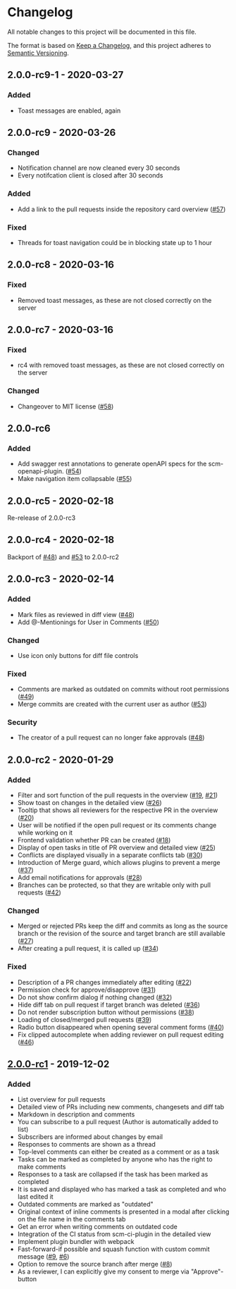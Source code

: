 # Changelog
All notable changes to this project will be documented in this file.

The format is based on [Keep a Changelog](https://keepachangelog.com/en/1.0.0/),
and this project adheres to [Semantic Versioning](https://semver.org/spec/v2.0.0.html).

## 2.0.0-rc9-1 - 2020-03-27
### Added
- Toast messages are enabled, again

## 2.0.0-rc9 - 2020-03-26
### Changed
- Notification channel are now cleaned every 30 seconds
- Every notifcation client is closed after 30 seconds
### Added
- Add a link to the pull requests inside the repository card overview ([#57](https://github.com/scm-manager/scm-review-plugin/pull/57))
### Fixed
- Threads for toast navigation could be in blocking state up to 1 hour

## 2.0.0-rc8 - 2020-03-16
### Fixed
- Removed toast messages, as these are not closed correctly on the server

## 2.0.0-rc7 - 2020-03-16
### Fixed
- rc4 with removed toast messages, as these are not closed correctly on the server

### Changed
- Changeover to MIT license ([#58](https://github.com/scm-manager/scm-review-plugin/pull/58))

## 2.0.0-rc6
### Added
- Add swagger rest annotations to generate openAPI specs for the scm-openapi-plugin. ([#54](https://github.com/scm-manager/scm-review-plugin/pull/54))
- Make navigation item collapsable ([#55](https://github.com/scm-manager/scm-review-plugin/pull/55))

## 2.0.0-rc5 - 2020-02-18
Re-release of 2.0.0-rc3

## 2.0.0-rc4 - 2020-02-18
Backport of [#48](https://github.com/scm-manager/scm-review-plugin/pull/48)) and [#53](https://github.com/scm-manager/scm-review-plugin/pull/53) to 2.0.0-rc2

## 2.0.0-rc3 - 2020-02-14
### Added
- Mark files as reviewed in diff view ([#48](https://github.com/scm-manager/scm-review-plugin/pull/48))
- Add @-Mentionings for User in Comments ([#50](https://github.com/scm-manager/scm-review-plugin/pull/50))

### Changed
- Use icon only buttons for diff file controls

### Fixed
- Comments are marked as outdated on commits without root permissions ([#49](https://github.com/scm-manager/scm-review-plugin/pull/49))
- Merge commits are created with the current user as author ([#53](https://github.com/scm-manager/scm-review-plugin/pull/53))

### Security
- The creator of a pull request can no longer fake approvals ([#48](https://github.com/scm-manager/scm-review-plugin/pull/48))

## 2.0.0-rc2 - 2020-01-29
### Added
- Filter and sort function of the pull requests in the overview ([#19](https://github.com/scm-manager/scm-review-plugin/pull/19), [#21](https://github.com/scm-manager/scm-review-plugin/pull/21))
- Show toast on changes in the detailed view ([#26](https://github.com/scm-manager/scm-review-plugin/pull/26))
- Tooltip that shows all reviewers for the respective PR in the overview ([#20](https://github.com/scm-manager/scm-review-plugin/pull/20))
- User will be notified if the open pull request or its comments change while working on it
- Frontend validation whether PR can be created ([#18](https://github.com/scm-manager/scm-review-plugin/pull/18))
- Display of open tasks in title of PR overview and detailed view ([#25](https://github.com/scm-manager/scm-review-plugin/pull/25))
- Conflicts are displayed visually in a separate conflicts tab ([#30](https://github.com/scm-manager/scm-review-plugin/pull/30))
- Introduction of Merge guard, which allows plugins to prevent a merge ([#37](https://github.com/scm-manager/scm-review-plugin/pull/37))
- Add email notifications for approvals ([#28](https://github.com/scm-manager/scm-review-plugin/pull/28))
- Branches can be protected, so that they are writable only with pull requests ([#42](https://github.com/scm-manager/scm-review-plugin/pull/42))

### Changed
- Merged or rejected PRs keep the diff and commits as long as the source branch or the revision of the source and target branch are still available ([#27](https://github.com/scm-manager/scm-review-plugin/pull/27))
- After creating a pull request, it is called up ([#34](https://github.com/scm-manager/scm-review-plugin/pull/34))

### Fixed
- Description of a PR changes immediately after editing ([#22](https://github.com/scm-manager/scm-review-plugin/pull/22))
- Permission check for approve/disapprove ([#31](https://github.com/scm-manager/scm-review-plugin/pull/31))
- Do not show confirm dialog if nothing changed ([#32](https://github.com/scm-manager/scm-review-plugin/pull/32))
- Hide diff tab on pull request if target branch was deleted ([#36](https://github.com/scm-manager/scm-review-plugin/pull/36))
- Do not render subscription button without permissions ([#38](https://github.com/scm-manager/scm-review-plugin/pull/38))
- Loading of closed/merged pull requests ([#39](https://github.com/scm-manager/scm-review-plugin/pull/39))
- Radio button disappeared when opening several comment forms ([#40](https://github.com/scm-manager/scm-review-plugin/pull/40))
- Fix clipped autocomplete when adding reviewer on pull request editing ([#46](https://github.com/scm-manager/scm-review-plugin/pull/46))

## [2.0.0-rc1] - 2019-12-02
### Added
- List overview for pull requests
- Detailed view of PRs including new comments, changesets and diff tab
- Markdown in description and comments
- You can subscribe to a pull request (Author is automatically added to list)
- Subscribers are informed about changes by email
- Responses to comments are shown as a thread
- Top-level comments can either be created as a comment or as a task
- Tasks can be marked as completed by anyone who has the right to make comments
- Responses to a task are collapsed if the task has been marked as completed
- It is saved and displayed who has marked a task as completed and who last edited it
- Outdated comments are marked as "outdated"
- Original context of inline comments is presented in a modal after clicking on the file name in the comments tab
- Get an error when writing comments on outdated code
- Integration of the CI status from scm-ci-plugin in the detailed view
- Implement plugin bundler with webpack
- Fast-forward-if possible and squash function with custom commit message ([#9](https://github.com/scm-manager/scm-review-plugin/pull/9), [#6](https://github.com/scm-manager/scm-review-plugin/pull/6))
- Option to remove the source branch after merge ([#8](https://github.com/scm-manager/scm-review-plugin/pull/8))
- As a reviewer, I can explicitly give my consent to merge via "Approve"-button

[2.0.0-rc1]: https://github.com/scm-manager/scm-review-plugin/releases/tag/2.0.0-rc1
